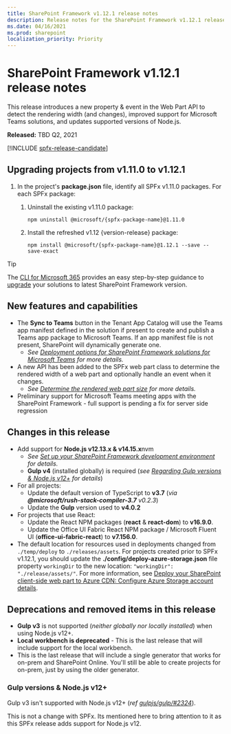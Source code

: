 ```yaml
---
title: SharePoint Framework v1.12.1 release notes
description: Release notes for the SharePoint Framework v1.12.1 release
ms.date: 04/16/2021
ms.prod: sharepoint
localization_priority: Priority
---
```

# SharePoint Framework v1.12.1 release notes

This release introduces a new property & event in the Web Part API to detect the rendering width (and changes), improved support for Microsoft Teams solutions, and updates supported versions of Node.js.

**Released:** TBD Q2, 2021

[!INCLUDE [spfx-release-candidate](../../includes/snippets/spfx-release-candidate.md)]

## Upgrading projects from v1.11.0 to v1.12.1

1. In the project's **package.json** file, identify all SPFx v1.11.0 packages. For each SPFx package:
    1. Uninstall the existing v1.11.0 package:

        ```console
        npm uninstall @microsoft/{spfx-package-name}@1.11.0
        ```

    1. Install the refreshed v1.12 {version-release} package:

        ```console
        npm install @microsoft/{spfx-package-name}@1.12.1 --save --save-exact
        ```

> [!TIP]
> The [CLI for Microsoft 365](https://aka.ms/o365cli) provides an easy step-by-step guidance to [upgrade](https://pnp.github.io/cli-microsoft365/cmd/spfx/project/project-upgrade/) your solutions to latest SharePoint Framework version.

## New features and capabilities

- The **Sync to Teams** button in the Tenant App Catalog will use the Teams app manifest defined in the solution if present to create and publish a Teams app package to Microsoft Teams. If an app manifest file is not present, SharePoint will dynamically generate one.
  - *See [Deployment options for SharePoint Framework solutions for Microsoft Teams](deployment-spfx-teams-solutions.md) for more details.*
- A new API has been added to the SPFx web part class to determine the rendered width of a web part and optionally handle an event when it changes.
  - *See [Determine the rendered web part size](web-parts/basics/determine-web-part-width.md) for more details.*
- Preliminary support for Microsoft Teams meeting apps with the SharePoint Framework - full support is pending a fix for server side regression

## Changes in this release

- Add support for **Node.js v12.13.x & v14.15.x**nvm 
  - *See [Set up your SharePoint Framework development environment](set-up-your-development-environment.md) for details.*
  - **Gulp v4** (installed globally) is required (*see [Regarding Gulp versions & Node.js v12+](#gulp-versions--nodejs-v12) for details*)
- For all projects:
  - Update the default version of TypeScript to **v3.7** (*via **@microsoft/rush-stack-compiler-3.7** v0.2.3*)
  - Update the **Gulp** version used to **v4.0.2**
- For projects that use React:
  - Update the React NPM packages (**react** & **react-dom**) to **v16.9.0**.
  - Update the Office UI Fabric React NPM package / Microsoft Fluent UI (**office-ui-fabric-react**) to **v7.156.0**.
- The default location for resources used in deployments changed from `./temp/deploy` to `./releases/assets`. For projects created prior to SPFx v1.12.1, you should update the **./config/deploy-azure-storage.json** file property `workingDir` to the new location: `"workingDir": "./release/assets/"`. For more information, see [Deploy your SharePoint client-side web part to Azure CDN: Configure Azure Storage account details](web-parts/get-started/deploy-web-part-to-cdn.md#configure-azure-storage-account-details).

## Deprecations and removed items in this release

- **Gulp v3** is not supported (*neither globally nor locally installed*) when using Node.js v12+.
- **Local workbench is deprecated** - This is the last release that will include support for the local workbench.
- This is the last release that will include a single generator that works for on-prem and SharePoint Online.  You'll still be able to create projects for on-prem, just by using the older generator.

### Gulp versions & Node.js v12+

Gulp v3 isn't supported with Node.js v12+ (*ref [gulpjs/gulp/#2324](https://github.com/gulpjs/gulp/issues/2324)*).

This is not a change with SPFx. Its mentioned here to bring attention to it as this SPFx release adds support for Node.js v12.

